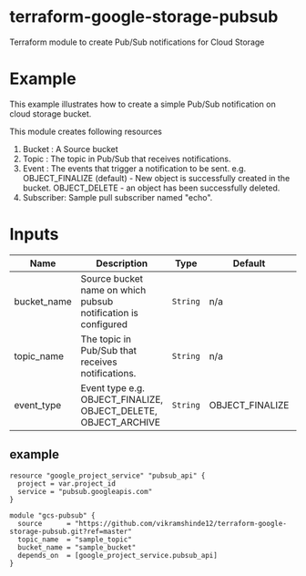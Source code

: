 # terraform-google-storage-pubsub
Terraform module to create Pub/Sub notifications for Cloud Storage

# Example
This example illustrates how to create a simple Pub/Sub notification on cloud storage bucket.

This module creates following resources
1. Bucket : A Source bucket
2. Topic : The topic in Pub/Sub that receives notifications.
3. Event : The events that trigger a notification to be sent.
e.g. 
OBJECT_FINALIZE (default) - New object is successfully created in the bucket.
OBJECT_DELETE - an object has been successfully deleted.
4. Subscriber: Sample pull subscriber named "echo".

# Inputs

| Name | Description | Type | Default | Required |
|------|-------------|------|---------|:--------:|
| bucket_name | Source bucket name on which pubsub notification is configured | `String` | n/a | yes|
| topic_name | The topic in Pub/Sub that receives notifications. |  `String` | n/a | yes|
| event_type | Event type e.g. OBJECT_FINALIZE, OBJECT_DELETE, OBJECT_ARCHIVE | `String` | OBJECT_FINALIZE | yes

## example
```hcl
resource "google_project_service" "pubsub_api" {
  project = var.project_id
  service = "pubsub.googleapis.com"
}

module "gcs-pubsub" {
  source      = "https://github.com/vikramshinde12/terraform-google-storage-pubsub.git?ref=master"
  topic_name  = "sample_topic"
  bucket_name = "sample_bucket"
  depends_on  = [google_project_service.pubsub_api]
}
```